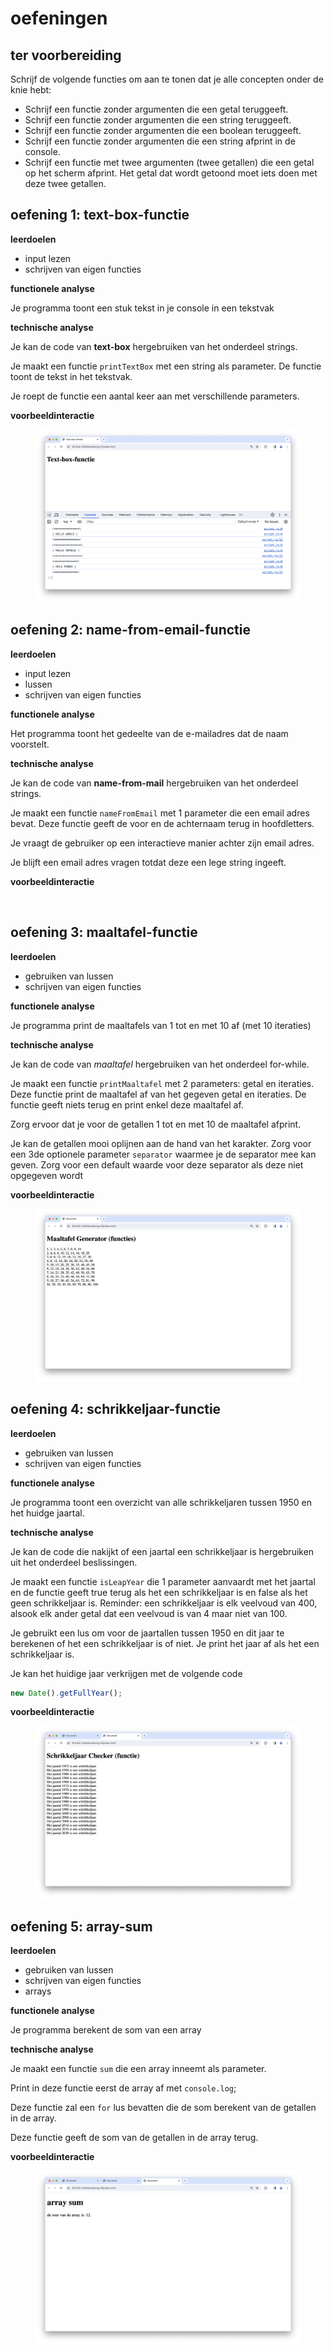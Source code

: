 # oefeningen

## ter voorbereiding

Schrijf de volgende functies om aan te tonen dat je alle concepten onder de knie hebt:

* Schrijf een functie zonder argumenten die een getal teruggeeft.
* Schrijf een functie zonder argumenten die een string teruggeeft.
* Schrijf een functie zonder argumenten die een boolean teruggeeft.
* Schrijf een functie zonder argumenten die een string afprint in de console.
* Schrijf een functie met twee argumenten (twee getallen) die een getal op het scherm afprint. Het getal dat wordt getoond moet iets doen met deze twee getallen.

## oefening 1: text-box-functie

**leerdoelen**

* input lezen
* schrijven van eigen functies

**functionele analyse**

Je programma toont een stuk tekst in je console in een tekstvak

**technische analyse**

Je kan de code van **text-box** hergebruiken van het onderdeel strings.

Je maakt een functie `printTextBox` met een string als parameter. De functie toont de tekst in het tekstvak.

Je roept de functie een aantal keer aan met verschillende parameters.

**voorbeeldinteractie**

<figure><img src="../../.gitbook/assets/js-8-oef1.png" alt=""><figcaption></figcaption></figure>

## oefening 2: name-from-email-functie

**leerdoelen**

* input lezen
* lussen
* schrijven van eigen functies

**functionele analyse**

Het programma toont het gedeelte van de e-mailadres dat de naam voorstelt.

**technische analyse**

Je kan de code van **name-from-mail** hergebruiken van het onderdeel strings.

Je maakt een functie `nameFromEmail` met 1 parameter die een email adres bevat. Deze functie geeft de voor en de achternaam terug in hoofdletters.

Je vraagt de gebruiker op een interactieve manier achter zijn email adres.

Je blijft een email adres vragen totdat deze een lege string ingeeft.

**voorbeeldinteractie**

<figure><img src="../../.gitbook/assets/js-8-oef2.gif" alt=""><figcaption></figcaption></figure>

## oefening 3: maaltafel-functie

**leerdoelen**

* gebruiken van lussen
* schrijven van eigen functies

**functionele analyse**

Je programma print de maaltafels van 1 tot en met 10 af (met 10 iteraties)

**technische analyse**

Je kan de code van _maaltafel_ hergebruiken van het onderdeel for-while.

Je maakt een functie `printMaaltafel` met 2 parameters: getal en iteraties. Deze functie print de maaltafel af van het gegeven getal en iteraties. De functie geeft niets terug en print enkel deze maaltafel af.

Zorg ervoor dat je voor de getallen 1 tot en met 10 de maaltafel afprint.

Je kan de getallen mooi oplijnen aan de hand van het  karakter. Zorg voor een 3de optionele parameter `separator` waarmee je de separator mee kan geven. Zorg voor een default  waarde voor deze separator als deze niet opgegeven wordt

**voorbeeldinteractie**

<figure><img src="../../.gitbook/assets/js-8-oef3.png" alt=""><figcaption></figcaption></figure>

## oefening 4: schrikkeljaar-functie

**leerdoelen**

* gebruiken van lussen
* schrijven van eigen functies

**functionele analyse**

Je programma toont een overzicht van alle schrikkeljaren tussen 1950 en het huidge jaartal.

**technische analyse**

Je kan de code die nakijkt of een jaartal een schrikkeljaar is hergebruiken uit het onderdeel beslissingen.

Je maakt een functie `isLeapYear` die 1 parameter aanvaardt met het jaartal en de functie geeft true terug als het een schrikkeljaar is en false als het geen schrikkeljaar is. Reminder: een schrikkeljaar is elk veelvoud van 400, alsook elk ander getal dat een veelvoud is van 4 maar niet van 100.

Je gebruikt een lus om voor de jaartallen tussen 1950 en dit jaar te berekenen of het een schrikkeljaar is of niet. Je print het jaar af als het een schrikkeljaar is.

Je kan het huidige jaar verkrijgen met de volgende code

```js
new Date().getFullYear();
```

**voorbeeldinteractie**

<figure><img src="../../.gitbook/assets/js-8-oef4.png" alt=""><figcaption></figcaption></figure>

## oefening 5: array-sum

**leerdoelen**

* gebruiken van lussen
* schrijven van eigen functies
* arrays

**functionele analyse**

Je programma berekent de som van een array

**technische analyse**

Je maakt een functie `sum` die een array inneemt als parameter.

Print in deze functie eerst de array af met `console.log`;

Deze functie zal een `for` lus bevatten die de som berekent van de getallen in de array.

Deze functie geeft de som van de getallen in de array terug.

**voorbeeldinteractie**

<figure><img src="../../.gitbook/assets/js-8-oef5.png" alt=""><figcaption></figcaption></figure>
